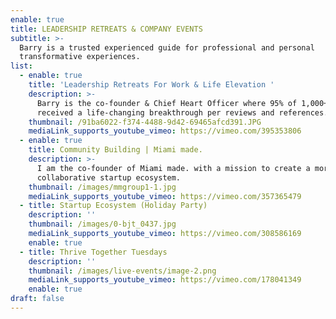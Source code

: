```yaml
---
enable: true
title: LEADERSHIP RETREATS & COMPANY EVENTS
subtitle: >-
  Barry is a trusted experienced guide for professional and personal
  transformative experiences.
list:
  - enable: true
    title: 'Leadership Retreats For Work & Life Elevation '
    description: >-
      Barry is the co-founder & Chief Heart Officer where 95% of 1,000+ alumni
      received a life-changing breakthrough per reviews and references.
    thumbnail: /91ba6022-f374-4488-9d42-69465afcd391.JPG
    mediaLink_supports_youtube_vimeo: https://vimeo.com/395353806
  - enable: true
    title: Community Building | Miami made.
    description: >-
      I am the co-founder of Miami made. with a mission to create a more
      collaborative startup ecosystem.
    thumbnail: /images/mmgroup1-1.jpg
    mediaLink_supports_youtube_vimeo: https://vimeo.com/357365479
  - title: Startup Ecosystem (Holiday Party)
    description: ''
    thumbnail: /images/0-bjt_0437.jpg
    mediaLink_supports_youtube_vimeo: https://vimeo.com/308586169
    enable: true
  - title: Thrive Together Tuesdays
    description: ''
    thumbnail: /images/live-events/image-2.png
    mediaLink_supports_youtube_vimeo: https://vimeo.com/178041349
    enable: true
draft: false
---
```


